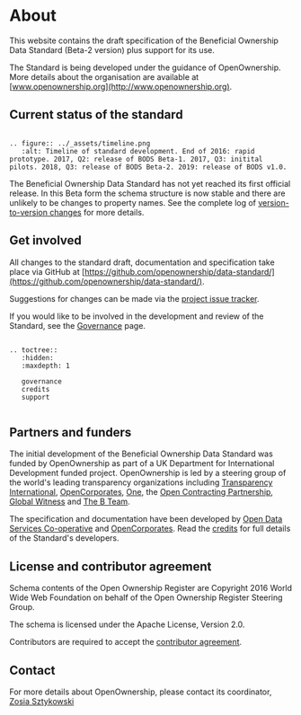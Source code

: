 # About

This website contains the draft specification of the Beneficial Ownership Data Standard (Beta-2 version) plus support for its use.

The Standard is being developed under the guidance of OpenOwnership. More details about the organisation are available at [www.openownership.org](http://www.openownership.org).

<h2>Current status of the standard</h2>


```eval_rst

.. figure:: ../_assets/timeline.png
   :alt: Timeline of standard development. End of 2016: rapid prototype. 2017, Q2: release of BODS Beta-1. 2017, Q3: initital pilots. 2018, Q3: release of BODS Beta-2. 2019: release of BODS v1.0.

```

The Beneficial Ownership Data Standard has not yet reached its first official release. In this Beta form the schema structure is now stable and there are unlikely to be changes to property names. See the complete log of [version-to-version changes](../schema/changelog.html) for more details.


<h2>Get involved</h2>

All changes to the standard draft, documentation and specification take place via GitHub at [https://github.com/openownership/data-standard/](https://github.com/openownership/data-standard/).

Suggestions for changes can be made via the [project issue tracker](https://github.com/openownership/data-standard/issues).

If you would like to be involved in the development and review of the Standard, see the [Governance](governance.md) page.

```eval_rst

.. toctree::
   :hidden:
   :maxdepth: 1

   governance
   credits
   support
   

```

<h2>Partners and funders</h2>

The initial development of the Beneficial Ownership Data Standard was funded by OpenOwnership as part of a UK Department for International Development funded project. OpenOwnership is led by a steering group of the world's leading transparency organizations including [Transparency International](https://www.transparency.org/), [OpenCorporates](https://opencorporates.com), [One](https://www.one.org/international/), the [Open Contracting Partnership](http://www.open-contracting.org), [Global Witness](https://www.globalwitness.org/en-gb/) and [The B Team](http://bteam.org/).

The specification and documentation have been developed by [Open Data Services Co-operative](http://www.opendataservices.coop) and [OpenCorporates](https://opencorporates.com). Read the [credits](credits.md) for full details of the Standard's developers.


<h2>License and contributor agreement</h2>

Schema contents of the Open Ownership Register are Copyright 2016 World Wide Web Foundation on behalf of the Open Ownership Register Steering Group.

The schema is licensed under the Apache License, Version 2.0.

Contributors are required to accept the [contributor agreement](https://github.com/openownership/data-standard/blob/master/CONTRIBUTING.md).

<h2>Contact</h2>

For more details about OpenOwnership, please contact its coordinator, [Zosia Sztykowski](mailto:zosia@openownership.org)
